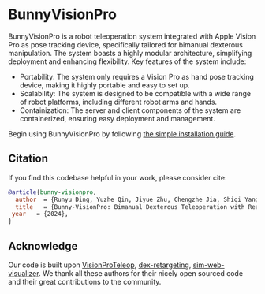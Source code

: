 # BunnyVisionPro

BunnyVisionPro is a robot teleoperation system integrated with Apple Vision Pro as pose tracking device, specifically
tailored for bimanual dexterous manipulation. The system boasts a highly modular architecture, simplifying deployment
and enhancing flexibility. Key features of the system include:

- Portability: The system only requires a Vision Pro as hand pose tracking device, making it highly portable and easy to
  set up.
- Scalability: The system is designed to be compatible with a wide range of robot platforms, including different robot
  arms and hands.
- Containization: The server and client components of the system are containerized, ensuring easy deployment and
  management.

Begin using BunnyVisionPro by following [the simple installation guide](./getstarted/install.md).

## Citation

If you find this codebase helpful in your work, please consider cite:

```bibtex
@article{bunny-visionpro,
  author  = {Runyu Ding, Yuzhe Qin, Jiyue Zhu, Chengzhe Jia, Shiqi Yang, Ruihan Yang, Xiaojuan Qi, and Xiaolong Wang},
  title   = {Bunny-VisionPro: Bimanual Dexterous Teleoperation with Real-Time Retargeting using Vision Pro},
 year   = {2024},
}
```

## Acknowledge

Our code is built upon
[VisionProTeleop](https://github.com/Improbable-AI/VisionProTeleop),
[dex-retargeting](https://github.com/dexsuite/dex-retargeting),
[sim-web-visualizer](https://github.com/NVlabs/sim-web-visualizer).
We thank all these authors for their nicely open sourced code and their great contributions to the community.
